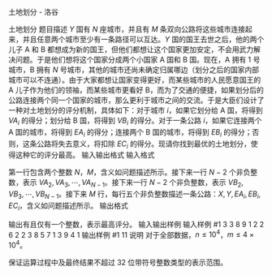 



土地划分 - 洛谷














土地划分
题目描述
$Y$ 国有 $N$ 座城市，并且有 $M$ 条双向公路将这些城市连接起来，并且任意两个城市至少有一条路径可以互达。$Y$ 国的国王去世之后，他的两个儿子 A 和 B 都想成为新的国王，但他们都想让这个国家更加安定，不会用武力解决问题。于是他们想将这个国家分成两个小国家 A 国和 B 国。现在，A 拥有 $1$ 号城市，B 拥有 $N$ 号城市，其他的城市还尚未确定归属哪边（划分之后的国家内部城市可以不连通）。由于大家都想让国家变得更好，而某些城市的人民愿意国王的 A 儿子作为他们的领袖，而某些城市更看好 B，而为了交通的便捷，如果划分后的公路连接两个同一个国家的城市，那么更利于城市之间的交流。于是大臣们设计了一种对土地划分的评分机制，具体如下：对于城市 $i$，如果它划分给 A 国，将得到 $\mathit{VA}_i$ 的得分；划分给 B 国，将得到 $\mathit{VB}_i$ 的得分。对于一条公路 $i$，如果它连接两个 A 国的城市，将得到 $\mathit{EA}_i$ 的得分；连接两个 B 国的城市，将得到 $\mathit{EB}_i$ 的得分；否则，这条公路将失去意义，将扣除 $\mathit{EC}_i$ 的得分。现请你找到最优的土地划分，使得这种它的评分最高。
输入输出格式
输入格式

第一行包含两个整数 $N$，$M$，含义如问题描述所示。接下来一行 $N-2$ 个非负整数，表示 $\mathit{VA}_2,\mathit{VA}_3,\cdots,\mathit{VA}_{N-1}$。接下来一行 $N-2$ 个非负整数，表示 $\mathit{VB}_2,\mathit{VB}_3,\cdots,\mathit{VB}_{N-1}$。接下来 $M$ 行，每行五个非负整数描述一条公路：$X,Y,\mathit{EA}_i,\mathit{EB}_i,\mathit{EC}_i$，含义如问题描述所示。
输出格式

输出有且仅有一个整数，表示最高评分。
输入输出样例
输入样例 #1
3 3 
8 
9 
1 2 2 6 2 
2 3 8 5 7 
1 3 9 4 1
输出样例 #1
11
说明
对于全部数据，$n \le 10^4$，$m \le 4\times 10^4$。

保证运算过程中及最终结果不超过 $32$ 位带符号整数类型的表示范围。







